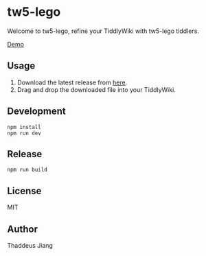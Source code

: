 # tw5-lego

Welcome to tw5-lego, refine your TiddlyWiki with tw5-lego tiddlers.

[Demo](https://thaddeusjiang.github.io/tw5-lego/)

## Usage

1. Download the latest release from [here](https://thaddeusjiang.github.io/tw5-lego/).
2. Drag and drop the downloaded file into your TiddlyWiki.

## Development

```
npm install
npm run dev
```

## Release

```
npm run build
```

## License

MIT

## Author

Thaddeus Jiang
